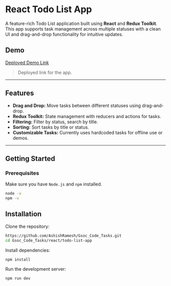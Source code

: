 # React Todo List App

A feature-rich Todo List application built using **React** and **Redux Toolkit**. This app supports task management across multiple statuses with a clean UI and drag-and-drop functionality for intuitive updates.

## Demo
[Deployed Demo Link](https://todolistapp-ashishrameshs-projects.vercel.app/)

> Deployed link for the app.

---

## Features

- **Drag and Drop:** Move tasks between different statuses using drag-and-drop.
- **Redux Toolkit:** State management with reducers and actions for tasks.
- **Filtering:** Filter by status, search by title.
- **Sorting:** Sort tasks by title or status.
- **Customizable Tasks:** Currently uses hardcoded tasks for offline use or demos.

---

## Getting Started

### Prerequisites

Make sure you have `Node.js` and `npm` installed.

```bash
node -v
npm -v
```

## Installation

Clone the repository:

```bash
https://github.com/AshishRamesh/Gsoc_Code_Tasks.git
cd Gsoc_Code_Tasks/react/todo-list-app
```

Install dependencies:
```bash
npm install
```

Run the development server:
```bash
npm run dev
```
 
